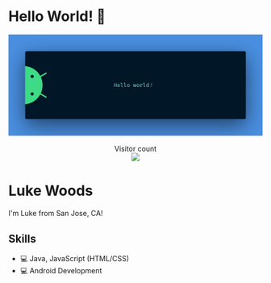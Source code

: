 # Hello World! :wave:

<img src="https://raw.githubusercontent.com/lukewoods300/lukewoods300/master/banner.png" alt="Hello world">

<p align="center"> 
  Visitor count<br>
  <img src="https://profile-counter.glitch.me/lukewoods300/count.svg" />
</p>

# Luke Woods
I'm Luke from San Jose, CA!  

## Skills 
* 💻 Java, JavaScript (HTML/CSS)
* 💻 Android Development



